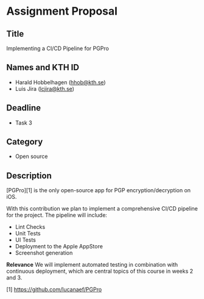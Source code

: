 # Assignment Proposal

## Title
Implementing a CI/CD Pipeline for PGPro

## Names and KTH ID

  - Harald Hobbelhagen (hhob@kth.se)
  - Luis Jira (lcjira@kth.se)

## Deadline
- Task 3

## Category
- Open source

## Description
[PGPro][1] is the only open-source app for PGP encryption/decryption on iOS.

With this contribution we plan to implement a comprehensive CI/CD pipeline for the project.
The pipeline will include:
- Lint Checks
- Unit Tests
- UI Tests
- Deployment to the Apple AppStore
- Screenshot generation

**Relevance**
We will implement automated testing in combination with continuous deployment, which are central topics of this course in weeks 2 and 3.

[1] https://github.com/lucanaef/PGPro
